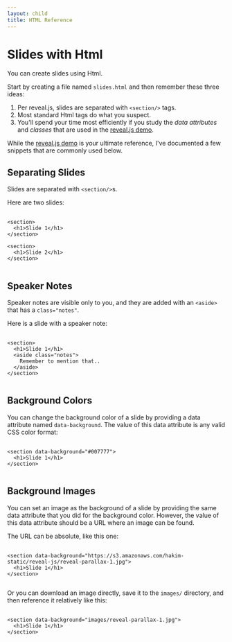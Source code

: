 ```yaml
---
layout: child
title: HTML Reference
---
```


# Slides with Html

You can create slides using Html.

Start by creating a file named `slides.html` and then remember these
three ideas:

1. Per reveal.js, slides are separated with `<section/>` tags.
2. Most standard Html tags do what you suspect.
3. You'll spend your time most efficiently if you study the *data
   attributes* and *classes* that are used in the
   [reveal.js demo][reveal-demo].

While the [reveal.js demo][reveal-demo] is your ultimate reference,
I've documented a few snippets that are commonly used below.

[reveal-demo]: http://lab.hakim.se/reveal-js/#/

## Separating Slides

Slides are separated with `<section/>`s.

Here are two slides:

<pre>
  <code class="markdown">
&lt;section&gt;
  &lt;h1&gt;Slide 1&lt;/h1&gt;
&lt;/section&gt;

&lt;section&gt;
  &lt;h1&gt;Slide 2&lt;/h1&gt;
&lt;/section&gt;
  </code>
</pre>

## Speaker Notes

Speaker notes are visible only to you, and they are added with an
`<aside>` that has a `class="notes"`.

Here is a slide with a speaker note:

<pre>
  <code class="markdown">
&lt;section&gt;
  &lt;h1&gt;Slide 1&lt;/h1&gt;
  &lt;aside class="notes"&gt;
    Remember to mention that..
  &lt;/aside&gt;
&lt;/section&gt;
  </code>
</pre>

## Background Colors

You can change the background color of a slide by providing a data
attribute named `data-background`. The value of this data attribute is
any valid CSS color format:

<pre>
  <code class="markdown">
&lt;section data-background="#007777"&gt;
  &lt;h1&gt;Slide 1&lt;/h1&gt;
&lt;/section&gt;
  </code>
</pre>

## Background Images

You can set an image as the background of a slide by providing the
same data attribute that you did for the background color. However,
the value of this data attribute should be a URL where an image can be
found.

The URL can be absolute, like this one:

<pre>
  <code class="markdown">
&lt;section data-background="https://s3.amazonaws.com/hakim-static/reveal-js/reveal-parallax-1.jpg"&gt;
  &lt;h1&gt;Slide 1&lt;/h1&gt;
&lt;/section&gt;
  </code>
</pre>

Or you can download an image directly, save it to the `images/`
directory, and then reference it relatively like this:

<pre>
  <code class="markdown">
&lt;section data-background="images/reveal-parallax-1.jpg"&gt;
  &lt;h1&gt;Slide 1&lt;/h1&gt;
&lt;/section&gt;
  </code>
</pre>
